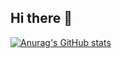 ## Hi there 👋

[![Anurag's GitHub stats](https://github-readme-stats.vercel.app/api?username=Ronald-Noda)](https://github.com/Ronaldo-Noda/github-readme-stats)
